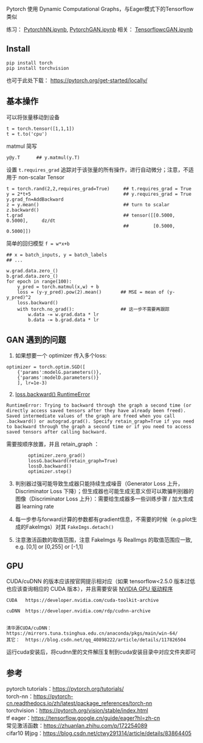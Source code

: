 

Pytorch 使用 Dynamic Computational Graphs，与Eager模式下的Tensorflow类似


练习： [PytorchNN.ipynb](./Pytorch/PytorchNN.ipynb), [PytorchGAN.ipynb](./Pytorch/PytorchGAN.ipynb)
相关： [TensorflowcGAN.ipynb](./Pytorch/TensorflowcGAN.ipynb)


## Install

```
pip install torch
pip install torchvision
```
也可于此处下载： https://pytorch.org/get-started/locally/


## 基本操作

可以将张量移动到设备
```
t = torch.tensor([1,1,1])
t = t.to('cpu')
```

matmul 简写
```
y@y.T      ## y.matmul(y.T)  
```

设置 ```t.requires_grad``` 追踪对于该张量的所有操作，进行自动微分；注意，不适用于 non-scalar Tensor
```
t = torch.rand(2,2,requires_grad=True)     ## t.requires_grad = True
y = 2*t+5                                  ## y.requires_grad = True   y.grad_fn=AddBackward
z = y.mean()                               ## turn to scalar
z.backward()
t.grad                                     ## tensor([[0.5000, 0.5000],     dz/dt
                                           ##         [0.5000, 0.5000]])
```

简单的回归模型 ```f = w*x+b```
```
## x = batch_inputs, y = batch_labels
## ...  

w.grad.data.zero_()
b.grad.data.zero_()
for epoch in range(100):
    y_pred = torch.matmul(x,w) + b
    loss = (y-y_pred).pow(2).mean()       ## MSE = mean of (y-y_pred)^2
    loss.backward()
    with torch.no_grad():                 ## 这一步不需要再跟踪
        w.data -= w.grad.data * lr
        b.data -= b.grad.data * lr
```


## GAN 遇到的问题

1. 如果想要一个 optimizer 传入多个loss: 
```
optimizer = torch.optim.SGD([
    {'params':modelG.parameters()},
    {'params':modelD.parameters()}
    ], lr=1e-3)
```

2. [loss.backward() RuntimeError](https://zhuanlan.zhihu.com/p/666297208) 
```
RuntimeError: Trying to backward through the graph a second time (or directly access saved tensors after they have already been freed). Saved intermediate values of the graph are freed when you call .backward() or autograd.grad(). Specify retain_graph=True if you need to backward through the graph a second time or if you need to access saved tensors after calling backward.
```
需要按顺序放置，并且 retain_graph ：
```
        optimizer.zero_grad()
        lossG.backward(retain_graph=True)
        lossD.backward()
        optimizer.step()

```

3. 判别器过强可能导致生成器只能持续生成噪音（Generator Loss 上升，Discriminator Loss 下降）；但生成器也可能生成无意义但可以欺骗判别器的图像（Discriminator Loss 上升）：需要给生成器多一些训练步骤 / 加大生成器 learning rate

4. 每一步参与forward计算的参数都有gradient信息，不需要的时候（e.g.plot生成的FakeImgs）对其 ```FakeImgs.detach()```

5. 注意激活函数的取值范围，注意 FakeImgs 与 RealImgs 的取值范围应一致, e.g. [0,1] or [0,255] or [-1,1]


## GPU
CUDA/cuDNN 的版本应该按官网提示相对应（如果 tensorflow<2.5.0 版本过低也应该查询相应的 CUDA 版本），并且需要安装 [NVIDIA GPU 驱动程序](https://www.nvidia.com/drivers)

```
CUDA   https://developer.nvidia.com/cuda-toolkit-archive

cuDNN  https://developer.nvidia.com/rdp/cudnn-archive


清华源CUDA/cuDNN： https://mirrors.tuna.tsinghua.edu.cn/anaconda/pkgs/main/win-64/
其它：  https://blog.csdn.net/qq_40898222/article/details/117826504
```
运行cuda安装后，将cudnn里的文件解压复制到cuda安装目录中对应文件夹即可



## 参考

pytorch tutorials：https://pytorch.org/tutorials/      
torch-nn：https://pytorch-cn.readthedocs.io/zh/latest/package_references/torch-nn     
torchvision：https://pytorch.org/vision/stable/index.html    
tf eager：https://tensorflow.google.cn/guide/eager?hl=zh-cn    
常见激活函数：https://zhuanlan.zhihu.com/p/172254089    
cifar10 转jpg：https://blog.csdn.net/ctwy291314/article/details/83864405    
